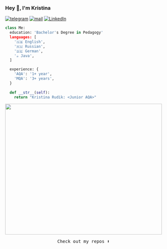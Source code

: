 ### Hey 👋, I'm Kristina

[![telegram](https://img.shields.io/static/v1?style=flat-square&message=telegram&color=26A5E4&logo=Telegram&logoColor=FFFFFF&label=)](https://t.me/snova_kristina)
[![mail](https://img.shields.io/badge/gmail-c14438?style=flat-square&message=gmail&logo=Gmail&logoColor=white&link=mailto:dmatasoff@gmail.com)](mailto:k.rudik.pits@gmail.com)
[![Linkedln](https://img.shields.io/badge/linkedin-0077B5?style=flat-square&logo=linkedin&logoColor=white)](https://www.linkedin.com/in/kristina-rudik-2850b31b5/)

```python
class Me:
  education: 'Bachelor's Degree in Pedagogy'
  languages: [
    '🇬🇧 English',
    '🇷🇺 Russian',
    '🇩🇪 German',
    '☕️ Java',
  ]

  experience: {
    'AQA': '1+ year',
    'MQA': '3+ years',
  }
  
  def __str__(self):
    return "Kristina Rudik: <Junior AQA>"
```

<div id="header" align="center">
  <img src="https://media.giphy.com/media/v1.Y2lkPTc5MGI3NjExY3oycDkxMjY1cnZndGFwZnUxaXQ4NmtmajJjdHRvMGY5bTk1Mmx0aiZlcD12MV9pbnRlcm5hbF9naWZfYnlfaWQmY3Q9Zw/aNqEFrYVnsS52/giphy.gif" width="100%" height="420px"/>
</div>

<p align="center">
<samp>Check out my repos ⬇️</samp>
</p>
